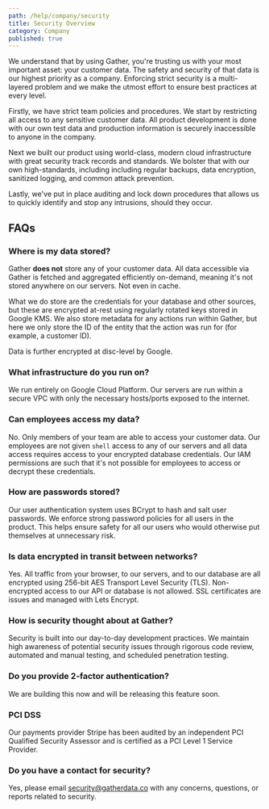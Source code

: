 ```yaml
---
path: /help/company/security
title: Security Overview
category: Company
published: true
---
```

We understand that by using Gather, you're trusting us with your most important asset: your customer data. The safety and security of that data is our highest priority as a company. Enforcing strict security is a multi-layered problem and we make the utmost effort to ensure best practices at every level.

Firstly, we have strict team policies and procedures. We start by restricting all access to any sensitive customer data. All product development is done with our own test data and production information is securely inaccessible to anyone in the company.

Next we built our product using world-class, modern cloud infrastructure with great security track records and standards. We bolster that with our own high-standards, including including regular backups, data encryption, sanitized logging, and common attack prevention.

Lastly, we've put in place auditing and lock down procedures that allows us to quickly identify and stop any intrusions, should they occur.

## FAQs
### Where is my data stored?
Gather **does not** store any of your customer data. All data accessible via Gather is fetched and aggregated efficiently on-demand, meaning it's not stored anywhere on our servers. Not even in cache.

What we do store are the credentials for your database and other sources, but these are encrypted at-rest using regularly rotated keys stored in Google KMS. We also store metadata for any actions run within Gather, but here we only store the ID of the entity that the action was run for (for example, a customer ID).

Data is further encrypted at disc-level by Google.

### What infrastructure do you run on?
We run entirely on Google Cloud Platform. Our servers are run within a secure VPC with only the necessary hosts/ports exposed to the internet.

### Can employees access my data?
No. Only members of your team are able to access your customer data. Our employees are not given `shell` access to any of our servers and all data access requires access to your encrypted database credentials. Our IAM permissions are such that it's not possible for employees to access or decrypt these credentials.

### How are passwords stored?
Our user authentication system uses BCrypt to hash and salt user passwords. We enforce strong password policies for all users in the product. This helps ensure safety for all our users who would otherwise put themselves at unnecessary risk.

### Is data encrypted in transit between networks?
Yes. All traffic from your browser, to our servers, and to our database are all encrypted using 256-bit AES Transport Level Security (TLS). Non-encrypted access to our API or database is not allowed. SSL certificates are issues and managed with Lets Encrypt. 

### How is security thought about at Gather?
Security is built into our day-to-day development practices. We maintain high awareness of potential security issues through rigorous code review, automated and manual testing, and scheduled penetration testing.

### Do you provide 2-factor authentication?
We are building this now and will be releasing this feature soon.

### PCI DSS
Our payments provider Stripe has been audited by an independent PCI Qualified Security Assessor and is certified as a PCI Level 1 Service Provider.

### Do you have a contact for security?
Yes, please email [security@gatherdata.co](mailto:security@gatherdata.co) with any concerns, questions, or reports related to security.
